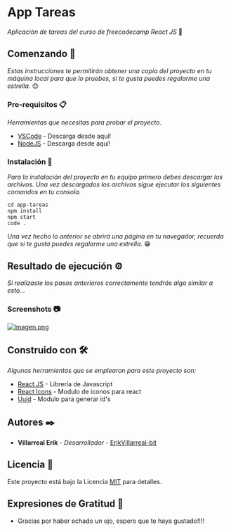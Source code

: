 # App Tareas

_Aplicación de tareas del curso de freecodecamp React JS_ 🚀

## Comenzando 🚀

_Estas instrucciones te permitirán obtener una copia del proyecto en tu máquina local para que lo pruebes, si te gusta puedes regalarme una estrella._ 😊

### Pre-requisitos 📋

_Herramientas que necesitas para probar el proyecto._

-   [VSCode](https://code.visualstudio.com/download) - Descarga desde aquí!
-   [NodeJS](https://nodejs.org/es/download/) - Descarga desde aquí!

### Instalación 🔧

_Para la instalación del proyecto en tu equipo primero debes descargar los archivos. Una vez descargados los archivos sigue ejecutar los siguientes comandos en tu consola._

```
cd app-tareas
npm install
npm start
code .

```

_Una vez hecho lo anterior se abrirá una página en tu navegador, recuerda que si te gusta puedes regalarme una estrella._ 😁

## Resultado de ejecución ⚙️

_Si realizaste los pasos anteriores correctamente tendrás algo similar a esto..._

### Screenshots 📷

[![Imagen.png](https://i.postimg.cc/HngscCHC/Imagen.png)](https://postimg.cc/wywdZZ7W)

## Construido con 🛠️

_Algunas herramientas que se emplearon para este proyecto son:_

-   [React JS](https://es.reactjs.org/) - Librería de Javascript
-   [React Icons](https://react-icons.github.io/react-icons/) - Modulo de iconos para react
-   [Uuid](https://www.npmjs.com/package/uuid) - Modulo para generar id's

## Autores ✒️

-   **Villarreal Erik** - _Desarrollador_ - [ErikVillarreal-bit](https://github.com/ErikVillarreal-bit)

## Licencia 📄

Este proyecto está bajo la Licencia [MIT](https://es.wikipedia.org/wiki/Licencia_MIT#Caracter%C3%ADsticas_y_usos_de_esta_licencia) para detalles.

## Expresiones de Gratitud 🎁

-   Gracias por haber echado un ojo, espero que te haya gustado!!!!